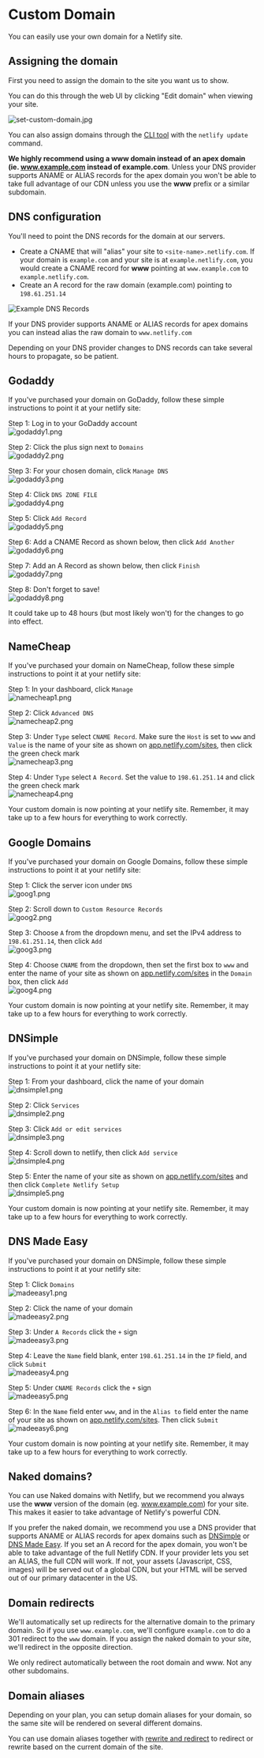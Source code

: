 # Custom Domain

You can easily use your own domain for a Netlify site.

## Assigning the domain

First you need to assign the domain to the site you want us to show.

You can do this through the web UI by clicking "Edit domain" when viewing your site.

![set-custom-domain.jpg](images/set-custom-domain.jpg)

You can also assign domains through the [CLI tool](#command-line-tools) with the `netlify update` command.

**We highly recommend using a www domain instead of an apex domain (ie. www.example.com instead of example.com**. Unless your DNS provider supports ANAME or ALIAS records for the apex domain you won't be able to take full advantage of our CDN unless you use the **www** prefix or a similar subdomain.

## DNS configuration

You'll need to point the DNS records for the domain at our servers.

* Create a CNAME that will "alias" your site to `<site-name>.netlify.com`. If your domain is `example.com` and your site is at `example.netlify.com`, you would create a CNAME record for **www** pointing at `www.example.com` to `example.netlify.com`.
* Create an A record for the raw domain (example.com) pointing to `198.61.251.14`

![Example DNS Records](images/dns-records.png)

If your DNS provider supports ANAME or ALIAS records for apex domains you can instead alias the raw domain to `www.netlify.com`

Depending on your DNS provider changes to DNS records can take several hours to propagate, so be patient.

## Godaddy <a id="godaddy"></a>

If you've purchased your domain on GoDaddy, follow these simple instructions to point it at your netlify site:

Step 1: Log in to your GoDaddy account  
![godaddy1.png](images/godaddy1.png)

Step 2: Click the plus sign next to  `Domains`  
![godaddy2.png](images/godaddy2.png)

Step 3: For your chosen domain, click  `Manage DNS`  
![godaddy3.png](images/godaddy3.png)

Step 4: Click  `DNS ZONE FILE`  
![godaddy4.png](images/godaddy4.png)

Step 5: Click  `Add Record`  
![godaddy5.png](images/godaddy5.png)

Step 6: Add a CNAME Record as shown below, then click  `Add Another`  
![godaddy6.png](images/godaddy6.png)

Step 7: Add an A Record as shown below, then click  `Finish`  
![godaddy7.png](images/godaddy7.png)

Step 8: Don't forget to save!  
![godaddy8.png](images/godaddy8.png)

It could take up to 48 hours (but most likely won't) for the changes to go into effect.

## NameCheap<a id="namecheap"></a>

If you've purchased your domain on NameCheap, follow these simple instructions to point it at your netlify site:

Step 1: In your dashboard, click  `Manage`  
![namecheap1.png](images/namecheap1.png)

Step 2: Click  `Advanced DNS`  
![namecheap2.png](images/namecheap2.png)

Step 3: Under  `Type` select  `CNAME Record`. Make sure the  `Host` is set to  `www` and  `Value` is the name of your site as shown on [app.netlify.com/sites](https://app.netlify.com/sites), then click the green check mark  
![namecheap3.png](images/namecheap3.png)

Step 4: Under  `Type` select  `A Record`. Set the value to  `198.61.251.14` and click the green check mark  
![namecheap4.png](images/namecheap4.png)

Your custom domain is now pointing at your netlify site. Remember, it may take up to a few hours for everything to work correctly.

## Google Domains <a id="googledomains"></a>

If you've purchased your domain on Google Domains, follow these simple instructions to point it at your netlify site:

Step 1: Click the server icon under  `DNS`  
![goog1.png](images/goog1.png)

Step 2: Scroll down to `Custom Resource Records`  
![goog2.png](images/goog2.png)

Step 3: Choose  `A` from the dropdown menu, and set the IPv4 address to  `198.61.251.14`, then click  `Add`  
![goog3.png](images/goog3.png)

Step 4: Choose  `CNAME` from the dropdown, then set the first box to  `www` and enter the name of your site as shown on [app.netlify.com/sites](https://app.netlify.com/sites) in the  `Domain` box, then click  `Add`  
![goog4.png](images/goog4.png)

Your custom domain is now pointing at your netlify site. Remember, it may take up to a few hours for everything to work correctly.

## DNSimple <a id="dnsimple"></a>

If you've purchased your domain on DNSimple, follow these simple instructions to point it at your netlify site:

Step 1: From your dashboard, click the name of your domain  
![dnsimple1.png](images/dnsimple1.png)

Step 2: Click  `Services`  
![dnsimple2.png](images/dnsimple2.png)

Step 3: Click  `Add or edit services`  
![dnsimple3.png](images/dnsimple3.png)

Step 4: Scroll down to netlify, then click  `Add service`  
![dnsimple4.png](images/dnsimple4.png)

Step 5: Enter the name of your site as shown on [app.netlify.com/sites](https://app.netlify.com/sites) and then click  `Complete Netlify Setup`  
![dnsimple5.png](images/dnsimple5.png)

Your custom domain is now pointing at your netlify site. Remember, it may take up to a few hours for everything to work correctly.

## DNS Made Easy <a id="madeeasy"></a>

If you've purchased your domain on DNSimple, follow these simple instructions to point it at your netlify site:

Step 1: Click  `Domains`  
![madeeasy1.png](images/madeeasy1.png)

Step 2: Click the name of your domain  
![madeeasy2.png](images/madeeasy2.png)

Step 3: Under  `A Records` click the  `+` sign  
![madeeasy3.png](images/madeeasy3.png)

Step 4: Leave the  `Name` field blank, enter  `198.61.251.14` in the  `IP` field, and click  `Submit`  
![madeeasy4.png](images/madeeasy4.png)

Step 5: Under  `CNAME Records` click the  `+` sign  
![madeeasy5.png](images/madeeasy5.png)

Step 6: In the  `Name` field enter  `www`, and in the  `Alias to` field enter the name of your site as shown on [app.netlify.com/sites](https://app.netlify.com/sites). Then click  `Submit`  
![madeeasy6.png](images/madeeasy6.png)

Your custom domain is now pointing at your netlify site. Remember, it may take up to a few hours for everything to work correctly.

## Naked domains?

You can use Naked domains with Netlify, but we recommend you always use the **www** version of the domain (eg. www.example.com) for your site. This makes it easier to take advantage of Netlify's powerful CDN.

If you prefer the naked domain, we recommend you use a DNS provider that supports ANAME or ALIAS records for apex domains such as [DNSimple](https://dnsimple.com/) or [DNS Made Easy](http://www.dnsmadeeasy.com/aname-records/). If you set an A record for the apex domain, you won't be able to take advantage of the full Netlify CDN. If your provider lets you set an ALIAS, the full CDN will work. If not, your assets (Javascript, CSS, images) will be served out of a global CDN, but your HTML will be served out of our primary datacenter in the US.

## Domain redirects

We'll automatically set up redirects for the alternative domain to the primary domain. So if you use `www.example.com`, we'll configure `example.com` to do a 301 redirect to the `www` domain. If you assign the naked domain to your site, we'll redirect in the opposite direction.

We only redirect automatically between the root domain and www. Not any other subdomains.

## Domain aliases

Depending on your plan, you can setup domain aliases for your domain, so the same site will be rendered on several different domains.

You can use domain aliases together with [rewrite and redirect](#redirects) to redirect or rewrite based on the current domain of the site.
